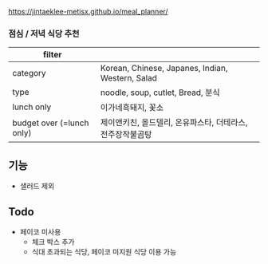 https://jintaeklee-metisx.github.io/meal_planner/

### 점심 / 저녁 식당 추천

| filter |                                                  |
| ------ | ------------------------------------------------ |
| category | Korean, Chinese, Japanes, Indian, Western, Salad |
| type | noodle, soup, cutlet, Bread, 분식 |
| lunch only | 이가네흑돼지, 꽃소 |
| budget over (=lunch only) | 제이앤키친, 올드델리, 온유파스타, 더테라스, 전주장작불곰탕 |

## 기능
* 샐러드 제외

## Todo

* 페이코 미사용
  - 체크 박스 추가
  - 식대 초과되는 식당, 페이코 미지원 식당 이용 가능

